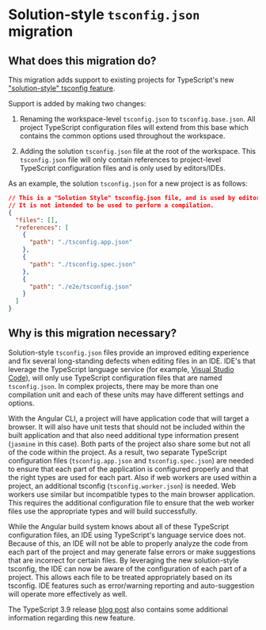 # Solution-style `tsconfig.json` migration

## What does this migration do?

This migration adds support to existing projects for TypeScript's new ["solution-style" tsconfig feature](https://devblogs.microsoft.com/typescript/announcing-typescript-3-9/#solution-style-tsconfig).

Support is added by making two changes:
1. Renaming the workspace-level `tsconfig.json` to `tsconfig.base.json`.
All project TypeScript configuration files will extend from this base which contains the common options used
throughout the workspace.

2. Adding the solution `tsconfig.json` file at the root of the workspace.
This `tsconfig.json` file will only contain references to project-level TypeScript configuration files and is only used by editors/IDEs.

As an example, the solution `tsconfig.json` for a new project is as follows:
```json
// This is a "Solution Style" tsconfig.json file, and is used by editors and TypeScript’s language server to improve development experience.
// It is not intended to be used to perform a compilation.
{
  "files": [],
  "references": [
    {
      "path": "./tsconfig.app.json"
    },
    {
      "path": "./tsconfig.spec.json"
    },
    {
      "path": "./e2e/tsconfig.json"
    }
  ]
}
```

## Why is this migration necessary?

Solution-style `tsconfig.json` files provide an improved editing experience and fix several long-standing
defects when editing files in an IDE.
IDE's that leverage the TypeScript language service (for example, [Visual Studio Code](https://code.visualstudio.com)), will only use
TypeScript configuration files that are named `tsconfig.json`.
In complex projects, there may be more than one compilation unit and each of these units may
have different settings and options.

With the Angular CLI, a project will have application code that will target
a browser.
It will also have unit tests that should not be included within the built application
and that also need additional type information present (`jasmine` in this case).
Both parts of the project also share some but not all of the code within the project.
As a result, two separate TypeScript configuration files (`tsconfig.app.json` and `tsconfig.spec.json`) are
needed to ensure that each part of the application is configured properly and that the
right types are used for each part.
Also if web workers are used within a project, an additional tsconfig (`tsconfig.worker.json`) is needed.
Web workers use similar but incompatible types to the main browser application.
This requires the additional configuration file to ensure that the web worker files use the appropriate types
and will build successfully.

While the Angular build system knows about all of these TypeScript configuration files, an IDE using TypeScript's language service does not.
Because of this, an IDE will not be able to properly analyze the code from each part of the project
and may generate false errors or make suggestions that are incorrect for certain files.
By leveraging the new solution-style tsconfig, the IDE can now be aware of the configuration of
each part of a project.
This allows each file to be treated appropriately based on its tsconfig.
IDE features such as error/warning reporting and auto-suggestion will
operate more effectively as well.

The TypeScript 3.9 release [blog post](https://devblogs.microsoft.com/typescript/announcing-typescript-3-9/#solution-style-tsconfig) also contains some additional information regarding this new feature.
